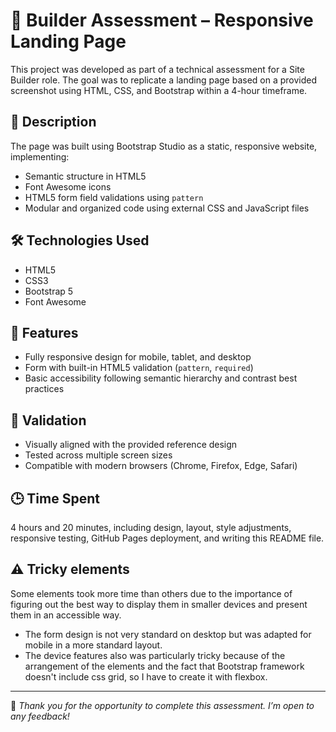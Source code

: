 # 🔧 Builder Assessment – Responsive Landing Page

This project was developed as part of a technical assessment for a Site Builder role. The goal was to replicate a landing page based on a provided screenshot using HTML, CSS, and Bootstrap within a 4-hour timeframe.

## 📄 Description

The page was built using Bootstrap Studio as a static, responsive website, implementing:

- Semantic structure in HTML5  
- Font Awesome icons  
- HTML5 form field validations using `pattern`  
- Modular and organized code using external CSS and JavaScript files  

## 🛠 Technologies Used

- HTML5  
- CSS3  
- Bootstrap 5  
- Font Awesome  

## 📱 Features

- Fully responsive design for mobile, tablet, and desktop  
- Form with built-in HTML5 validation (`pattern`, `required`)  
- Basic accessibility following semantic hierarchy and contrast best practices  

## 🧪 Validation

- Visually aligned with the provided reference design  
- Tested across multiple screen sizes  
- Compatible with modern browsers (Chrome, Firefox, Edge, Safari)  

## 🕒 Time Spent

4 hours and 20 minutes, including design, layout, style adjustments, responsive testing, GitHub Pages deployment, and writing this README file.

## ⚠️ Tricky elements

Some elements took more time than others due to the importance of figuring out the best way to display them in smaller devices and present them in an accessible way.

- The form design is not very standard on desktop but was adapted for mobile in a more standard layout.  
- The device features also was particularly tricky because of the arrangement of the elements and the fact that Bootstrap framework doesn't include css grid, so I have to create it with flexbox.

---

💬 *Thank you for the opportunity to complete this assessment. I’m open to any feedback!*